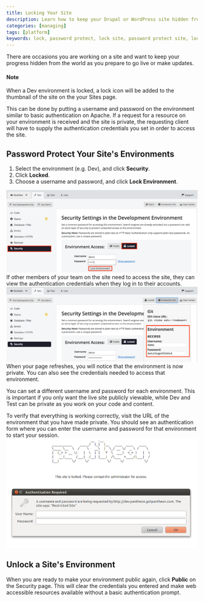 ```yaml
---
title: Locking Your Site
description: Learn how to keep your Drupal or WordPress site hidden from the public for development or updates.
categories: [managing]
tags: [platform]
keywords: lock, password protect, lock site, password protect site, locked, lock environment, password protection, unlock a site, unlock an environment, remove password protection, htpasswd
---
```

There are occasions you are working on a site and want to keep your progress hidden from the world as you prepare to go live or make updates.

<div class="alert alert-info" role="alert">
<h4>Note</h4>
When a Dev environment is locked, a lock icon will be added to the thumbnail of the site on the your Sites page.</div>

This can be done by putting a username and password on the environment similar to basic authentication on Apache. If a request for a resource on your environment is received and the site is private, the requesting client will have to supply the authentication credentials you set in order to access the site.

## Password Protect Your Site's Environments

1. Select the environment (e.g. Dev), and click **Security**.
2. Click **Locked**.
3. Choose a username and password, and click **Lock Environment**.

![Lock environment](/source/docs/assets/images/lock-environment.png)
If other members of your team on the site need to access the site, they can view the authentication credentials when they log in to their accounts.
![Credentials](/source/docs/assets/images/environment-access.png)
When your page refreshes, you will notice that the environment is now private. You can also see the credentials needed to access that environment.

You can set a different username and password for each environment. This is important if you only want the live site publicly viewable, while Dev and Test can be private as you work on your code and content.

To verify that everything is working correctly, visit the URL of the environment that you have made private. You should see an authentication form where you can enter the username and password for that environment to start your session.  
 ![Example of locked site](/source/docs/assets/images/auth-required.png)
## Unlock a Site's Environment

When you are ready to make your environment public again, click **Public** on the Security page. This will clear the credentials you entered and make web accessible resources available without a basic authentication prompt.
